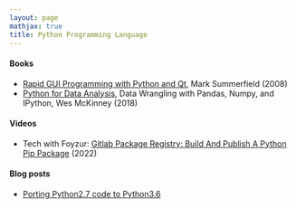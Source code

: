 ```yaml
---
layout: page
mathjax: true
title: Python Programming Language
---
```


#### Books
* [Rapid GUI Programming with Python and Qt](https://www.amazon.com/Rapid-GUI-Programming-Python-Summerfield/dp/B01FGKU9OK), Mark Summerfield (2008)
* [Python for Data Analysis](https://www.amazon.com/Python-Data-Analysis-Wrangling-IPython-ebook/dp/B075X4LT6K), Data Wrangling with Pandas, Numpy, and IPython, Wes McKinney (2018)

#### Videos
* Tech with Foyzur: [Gitlab Package Registry: Build And Publish A Python Pip Package](https://www.youtube.com/watch?v=g74Ir7EqTmM) (2022)

#### Blog posts
* [Porting Python2.7 code to Python3.6](https://bitdribble.github.io/python/2021/04/11/port-python2-to-python3/)
